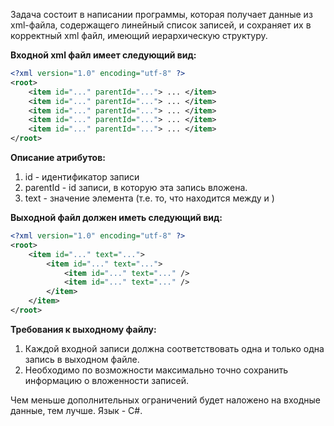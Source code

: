 Задача состоит в написании программы, которая получает данные из xml-файла, содержащего линейный список записей, и 
сохраняет их в корректный xml файл, имеющий иерархическую структуру.

**Входной xml файл имеет следующий вид:**
```XML
<?xml version="1.0" encoding="utf-8" ?>
<root>
	<item id="..." parentId="..."> ... </item>
	<item id="..." parentId="..."> ... </item>
	<item id="..." parentId="..."> ... </item>
	<item id="..." parentId="..."> ... </item>
	<item id="..." parentId="..."> ... </item>
</root>
```
**Описание атрибутов:**
1. id - идентификатор записи
1. parentId - id записи, в которую эта запись вложена.
1. text - значение элемента <item> (т.е. то, что находится между <item> и </item>)

**Выходной файл должен иметь следующий вид:**
```XML
<?xml version="1.0" encoding="utf-8" ?>
<root>
	<item id="..." text="...">
		<item id="..." text="...">
			<item id="..." text="..." />
			<item id="..." text="..." />
		</item>
	</item>
</root>
```
**Требования к выходному файлу:**
1. Каждой входной записи должна соответствовать одна и только одна запись в выходном файле.
1. Необходимо по возможности максимально точно сохранить информацию о вложенности записей.

Чем меньше дополнительных ограничений будет наложено на входные данные, тем лучше. Язык - C#.
